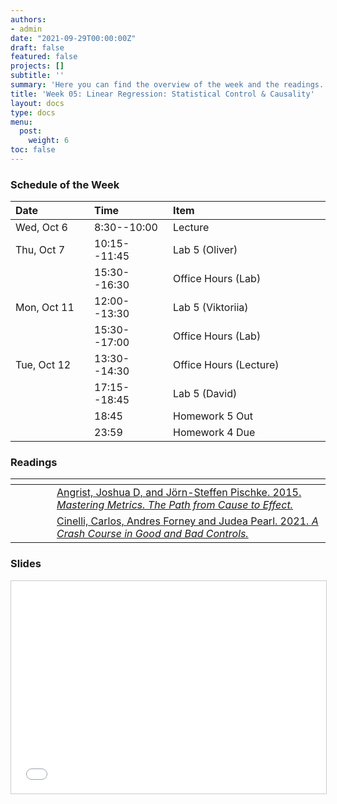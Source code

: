 ```yaml
---
authors:
- admin
date: "2021-09-29T00:00:00Z"
draft: false
featured: false
projects: []
subtitle: ''
summary: 'Here you can find the overview of the week and the readings. We look in more depth into statistical control and you learn how to select variables for models. '
title: 'Week 05: Linear Regression: Statistical Control & Causality'
layout: docs
type: docs
menu:
  post:
    weight: 6
toc: false
---
```



### Schedule of the Week 

| <div style="width:110px;text-align:left">Date</div> | <div style="width:110px;text-align:left">Time</div> | <div style="width:240px;text-align:left">Item</div> | <div style="width:110px;text-align:left">Room</div> |<div style="width:110px;text-align:center">Material</div> |
|:------------|:-------------|:-------------------|:------------|:----:|
| Wed, Oct 6  | 8:30--10:00   | Lecture                         | [A5,6](https://goo.gl/maps/Mhkizwo4vd1vqvUH6) B 144  | [<i class="far fa-file-pdf fa-lg"></i>](QM_lecture05_handout.pdf)  |
| Thu, Oct 7  | 10:15--11:45 | Lab 5 (Oliver)                  | [A5,6](https://goo.gl/maps/Mhkizwo4vd1vqvUH6) C-108 |    [<i class="fab fa-github fa-lg"></i>](https://github.com/uni-mannheim-qm-2021/week05_ols_control_causality)          |
|             | 15:30--16:30 | Office Hours (Lab)           | [Online](https://uni-mannheim.zoom.us/j/62493789522?pwd=M0EwaWg4Mm5xbWtTRHVLOUdteXFjdz09) |  
| Mon, Oct 11 | 12:00--13:30 | Lab 5 (Viktoriia)           | [A5,6](https://goo.gl/maps/Mhkizwo4vd1vqvUH6) C-108 |       [<i class="fab fa-github fa-lg"></i>](https://github.com/uni-mannheim-qm-2021/week05_ols_control_causality)      |
|             | 15:30--17:00 | Office Hours (Lab)           | [Online](https://uni-mannheim.zoom.us/j/62493789522?pwd=M0EwaWg4Mm5xbWtTRHVLOUdteXFjdz09) |  
| Tue, Oct 12  | 13:30--14:30 | Office Hours (Lecture)                  | Online |             |
|  | 17:15--18:45 | Lab 5 (David)                  | Online |       [<i class="fab fa-github fa-lg"></i>](https://github.com/uni-mannheim-qm-2021/week05_ols_control_causality)       |
|   | 18:45 | Homework 5 Out                 | via Github |    [<i class="fab fa-github fa-lg"></i>](https://github.com/uni-mannheim-qm-2021?q=hw05)          |
|   | 23:59 | Homework 4 Due                 | via Github |         [<i class="fab fa-github fa-lg"></i>](https://github.com/uni-mannheim-qm-2021?q=hw04)    |


### Readings

| <div style="width:50px"></div>  | <div style="width:420px"></div>  |  <div style="width:200px"></div> |
|:---:|:---|:---:|
| <i class="fas fa-book-open"></i>  | [Angrist, Joshua D, and Jörn-Steffen Pischke. 2015. *Mastering Metrics. The Path from Cause to Effect.*](https://ilias.uni-mannheim.de/goto.php?target=file_1172086_download&client_id=ILIAS) | **Required**|
| <i class="fas fa-book-open"></i>  | [Cinelli, Carlos, Andres Forney and Judea Pearl. 2021. *A Crash Course in Good and Bad Controls.*](https://ftp.cs.ucla.edu/pub/stat_ser/r493.pdf) | **Required**|


### Slides

<iframe src="QM_lecture05_handout.pdf#toolbar=0" frameborder="0" marginwidth="0" marginheight="0" scrolling="no"  style="border:1px solid #CCC; border-width:1px; margin-bottom:5px; max-width: 100%;" allowfullscreen width="604.8" height="339.84">
